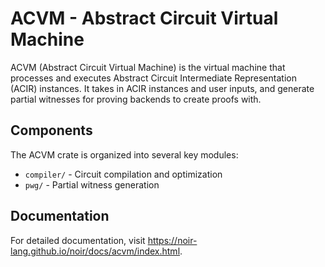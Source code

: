 # ACVM - Abstract Circuit Virtual Machine

ACVM (Abstract Circuit Virtual Machine) is the virtual machine that processes and executes Abstract Circuit Intermediate Representation (ACIR) instances. It takes in ACIR instances and user inputs, and generate partial witnesses for proving backends to create proofs with.

## Components

The ACVM crate is organized into several key modules:

- `compiler/` - Circuit compilation and optimization
- `pwg/` - Partial witness generation

## Documentation

For detailed documentation, visit <https://noir-lang.github.io/noir/docs/acvm/index.html>.